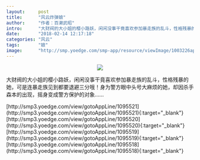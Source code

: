 ```yaml
---
layout:     post
title:      "风云炸弹娘"
author:     "作者：百濑武昭"
intro:      "大财阀的大小姐的樱小路妖，闲闲没事干竟喜欢参加暴走族的乱斗，性格残暴的她，可是连暴走族见到都要退避三分哦！身为警方眼中头号大麻烦的她，却因杀手森本的出现，摇身变成警方保护的对象……"
date:       "2018-02-14 12:17:18"
categories: "风云"
tags:       "娘"
image:      "http://smp.yoedge.com/smp-app/resource/viewImage/1003226appline.png"
---
```

<div style="text-align: center">
<p><img src="http://smp.yoedge.com/smp-app/resource/viewImage/1003226appline.png"/></p>
</div>
<p class="post-meta">
<span>大财阀的大小姐的樱小路妖，闲闲没事干竟喜欢参加暴走族的乱斗，性格残暴的她，可是连暴走族见到都要退避三分哦！身为警方眼中头号大麻烦的她，却因杀手森本的出现，摇身变成警方保护的对象……</span>
</p>
[http://smp3.yoedge.com/view/gotoAppLine/1095521](http://smp3.yoedge.com/view/gotoAppLine/1095521){:target="_blank"}
[http://smp3.yoedge.com/view/gotoAppLine/1095520](http://smp3.yoedge.com/view/gotoAppLine/1095520){:target="_blank"}
[http://smp3.yoedge.com/view/gotoAppLine/1095519](http://smp3.yoedge.com/view/gotoAppLine/1095519){:target="_blank"}
[http://smp3.yoedge.com/view/gotoAppLine/1095518](http://smp3.yoedge.com/view/gotoAppLine/1095518){:target="_blank"}


